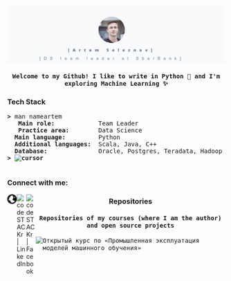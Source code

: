 <img align="center" src="https://github.com/NameArtem/nameartem/blob/main/nameartem.jpg"/>



<h4 align="center"><samp> Welcome to my Github! I like to write in Python 🐍 and I'm exploring Machine Learning ✨ </samp></h4>


### Tech Stack

<pre>
<b>></b> man nameartem
  <b> Main role:           </b> Team Leader
  <b> Practice area:       </b> Data Science
  <b>Main language:        </b> Python
  <b>Additional languages: </b> Scala, Java, C++
  <b>Database:             </b> Oracle, Postgres, Teradata, Hadoop
<b>> <img align="top" src="https://user-images.githubusercontent.com/2514771/93036534-5fbd6480-f5fd-11ea-8a13-58ef04796c17.gif" alt="cursor" width="10" height="18" /></b>

</pre>

### Connect with me:

<a href="https://nameartem.github.io/">
<img align="left" alt="codeSTACKr.com" width="22px" src="https://raw.githubusercontent.com/iconic/open-iconic/master/svg/globe.svg" /></a>
<a href="https://www.linkedin.com/in/seleznev-artem/">
<img align="left" alt="codeSTACKr | LinkedIn" width="22px" src="https://cdn.jsdelivr.net/npm/simple-icons@v3/icons/linkedin.svg" /></a>
<a href="https://www.facebook.com/seleznev.artem.info">
<img align="left" alt="codeSTACKr | Facebook" width="22px" src="https://cdn.jsdelivr.net/npm/simple-icons@v3/icons/facebook.svg" /></a>


<!--START_SECTION:waka-->
<!--END_SECTION:waka-->

</pre>

<h3 align="center">Repositories</h2>

<h4 align="center"><samp> Repositories of my courses (where I am the author) and open source projects </samp></h4>

<p width="100%" align="center">
<a align="left" href="https://github.com/NameArtem/deployml_course" title="Deploy ML">
<img align="left" height="115" src="https://github-readme-stats.vercel.app/api/pin/?username=nameartem&repo=deployml_course&theme=gotham"></a>

<p align="left" > <samp> Oткрытый курс по «Промышленная эксплуатация моделей машинного обучения»
</samp>
</p>
</p>
<br>
<br>






<!--
**NameArtem/nameartem** is a ✨ _special_ ✨ repository because its `README.md` (this file) appears on your GitHub profile.

Here are some ideas to get you started:

- 🔭 I’m currently working on ...
- 🌱 I’m currently learning ...
- 👯 I’m looking to collaborate on ...
- 🤔 I’m looking for help with ...
- 💬 Ask me about ...
- 📫 How to reach me: ...
- 😄 Pronouns: ...
- ⚡ Fun fact: ...
-->
